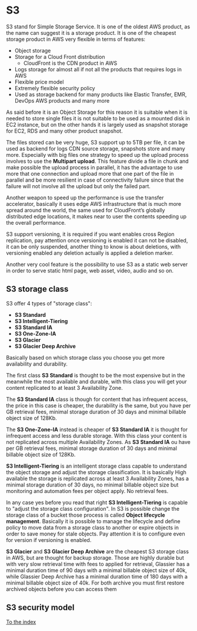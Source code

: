 # S3
S3 stand for Simple Storage Service. It is one of the oldest AWS product, as the name can suggest it is a storage product.
It is one of the cheapest storage product in AWS very flexible in terms of features:
- Object storage
- Storage for a Cloud Front distribution
    - CloudFront is the CDN product in AWS
- Logs storage for almost all if not all the products that requires logs in AWS
- Flexible price model 
- Extremely flexible security policy
- Used as storage backend for many products like Elastic Transfer, EMR, DevOps AWS products and many more

As said before it is an Object Storage for this reason it is suitable when it is needed to store single files it is not suitable 
to be used as a mounted disk in EC2 instance, but on the other hands it is largely used as snapshot storage for EC2, RDS and many other product snapshot.

The files stored can be very huge, S3 support up to 5TB per file, it can be used as backend for logs CDN source storage, snapshots store and many more. 
Especially with big files one strategy to speed up the upload process involves to use the **Multipart upload**. 
This feature divide a file in chunk and make possible the upload process in parallel, it has the advantage to use more that one 
connection and upload more that one part of the file in parallel and be more resilient in case of connectivity failure
since that the failure will not involve all the upload but only the failed part.   

Another weapon to speed up the performance is use the transfer accelerator, basically it uses edge AWS infrastructure that is 
much more spread around the world, the same used for  CloudFront’s globally distributed edge locations,
it makes near to user the contents speeding up the overall performance.    

S3 support versioning, it is required if you want enables cross Region replication, pay attention once versioning is enabled it can not be disabled, it can be only suspended, 
another thing to know is about deletions, with versioning enabled any deletion actually is applied a deletion marker. 

Another very cool feature is the possibility to use S3 as a static web server in order to serve static html page, web asset, video, audio and so on.

## S3 storage class
S3 offer 4 types of "storage class": 
- **S3 Standard**
- **S3 Intelligent-Tiering** 
- **S3 Standard IA**
- **S3 One-Zone-IA** 
- **S3 Glacier**
- **S3 Glacier Deep Archive** 

Basically based on which storage class you choose you get more availability and durability. 

The first class **S3 Standard** is thought to be the most expensive but in the meanwhile the most available and durable,
with this class you will get your content replicated to at least 3 Availability Zone.

The **S3 Standard IA** class is though for content that has infrequent access, the price in this case is cheaper, the 
durability is the same, but you have per GB retrieval fees, minimal storage duration of 30 days and minimal billable object size of 128Kb.

The **S3 One-Zone-IA** instead is cheaper of **S3 Standard IA** it is thought for infrequent access and less durable storage. 
With this class your content is not replicated across multiple Availability Zones. 
As **S3 Standard IA** ou have per GB retrieval fees, minimal storage duration of 30 days and minimal billable object size of 128Kb.

**S3 Intelligent-Tiering** is an intelligent storage class capable to understand the object storage and adjust the storage classification. 
It is basically High available the storage is replicated across at least 3 Availability Zones, has a minimal storage duration of 30 days,
no minimal billable object size but monitoring and automation fees per object apply. No retrieval fees.

In any case yes before you read that right **S3 Intelligent-Tiering** is capable to "adjust the storage class configuration".
In S3 is possible change the storage class of a bucket those process is called **Object lifecycle management**.
Basically it is possible to manage the lifecycle and define policy to move data from a storage class to another or expire objects 
in order to save money for stale objects. 
Pay attention it is to configure even for version if versioning is enabled.

**S3 Glacier** and **S3 Glacier Deep Archive** are the cheapest S3 storage class in AWS, but are thought for backup storage.
Those are highly durable but with very slow retrieval time with fees to applied for retrieval, 
Glassier has a minimal duration time of 90 days with a minimal billable object size of 40k,
while Glassier Deep Archive has a minimal duration time of 180 days with a minimal billable object size of 40k.
For both archive you must first restore archived objects before you can access them



## S3 security model

[To the index](https://github.com/mrFlick72/aws_course/blob/main/README.md)